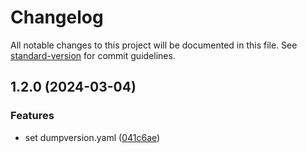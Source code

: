 # Changelog

All notable changes to this project will be documented in this file. See [standard-version](https://github.com/conventional-changelog/standard-version) for commit guidelines.

## 1.2.0 (2024-03-04)


### Features

* set dumpversion.yaml ([041c6ae](https://github.com/Hal-ang/react-link-textarea/commit/041c6ae31773e2b0967f4319281b7b95aecb116e))
